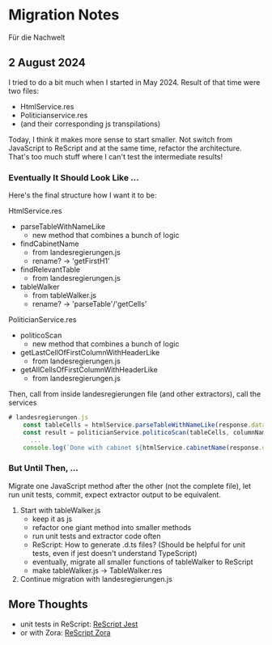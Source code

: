 # Migration Notes

Für die Nachwelt

## 2 August 2024

I tried to do a bit much when I started in May 2024. Result of that time were two files:

- HtmlService.res
- Politicianservice.res
- (and their corresponding js transpilations)

Today, I think it makes more sense to start smaller. Not switch from JavaScript to ReScript and at the same time, refactor the architecture. That's too much stuff where I can't test the intermediate results!

### Eventually It Should Look Like ...

Here's the final structure how I want it to be:

HtmlService.res

- parseTableWithNameLike
  - new method that combines a bunch of logic
- findCabinetName
  - from landesregierungen.js
  - rename? -> 'getFirstH1'
- findRelevantTable
  - from landesregierungen.js
- tableWalker
  - from tableWalker.js
  - rename? -> 'parseTable'/'getCells'

PoliticianService.res

- politicoScan
  - new method that combines a bunch of logic
- getLastCellOfFirstColumnWithHeaderLike
  - from landesregierungen.js
- getAllCellsOfFirstColumnWithHeaderLike
  - from landesregierungen.js

Then, call from inside landesregierungen file (and other extractors), call the services

```js
# landesregierungen.js
    const tableCells = htmlService.parseTableWithNameLike(response.data, ["Kabinett", "Landesregierung", ..])
    const result = politicianService.politicoScan(tableCells, columnNames /*{ amt, ministerName, party, image }*/)
      ...
    console.log(`Done with cabinet ${htmlService.cabinetName(response.data)}`)
```

### But Until Then, ...

Migrate one JavaScript method after the other (not the complete file), let run unit tests, commit, expect extractor output to be equivalent.

1. Start with tableWalker.js
   - keep it as js
   - refactor one giant method into smaller methods
   - run unit tests and extractor code often
   - ReScript: How to generate .d.ts files? (Should be helpful for unit tests, even if jest doesn't understand TypeScript)
   - eventually, migrate all smaller functions of tableWalker to ReScript
   - make tableWalker.js -> TableWalker.res
2. Continue migration with landesregierungen.js

## More Thoughts

- unit tests in ReScript: [ReScript Jest](https://github.com/glennsl/rescript-jest)
- or with Zora: [ReScript Zora](https://github.com/dusty-phillips/rescript-zora)
